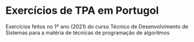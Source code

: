 # Exercícios de TPA em Portugol
Exercícios feitos no 1º ano (2021) do curso Técnico de Desenvolvimento de Sistemas para a matéria de técnicas de programação de algoritmos
